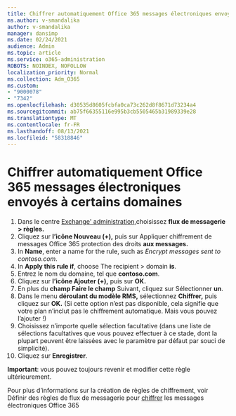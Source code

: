 ```yaml
---
title: Chiffrer automatiquement Office 365 messages électroniques envoyés à certains domaines
ms.author: v-smandalika
author: v-smandalika
manager: dansimp
ms.date: 02/24/2021
audience: Admin
ms.topic: article
ms.service: o365-administration
ROBOTS: NOINDEX, NOFOLLOW
localization_priority: Normal
ms.collection: Adm_O365
ms.custom:
- "9000078"
- "7342"
ms.openlocfilehash: d30535d8605fcbfa0ca73c262d8f8671d73234a4
ms.sourcegitcommit: ab75f66355116e995b3cb5505465b31989339e28
ms.translationtype: MT
ms.contentlocale: fr-FR
ms.lasthandoff: 08/13/2021
ms.locfileid: "58318846"
---
```

# <a name="automatically-encrypt-office-365-email-messages-sent-to-certain-domains"></a>Chiffrer automatiquement Office 365 messages électroniques envoyés à certains domaines

1. Dans le centre [Exchange' administration,](https://outlook.office365.com/ecp/)choisissez **flux de messagerie > règles.** 
2. Cliquez sur **l’icône Nouveau (+),** puis sur Appliquer chiffrement de messages Office 365 protection des droits **aux messages.**
3. In **Name**, enter a name for the rule, such as *Encrypt messages sent to contoso.com*.
4. In **Apply this rule if**, choose The recipient > domain **is**. 
5. Entrez le nom du domaine, tel que **contoso.com**.
6. Cliquez sur **l’icône Ajouter (+),** puis sur **OK.**
7. En plus du **champ Faire le champ** Suivant, cliquez sur Sélectionner **un**. 
8. Dans le menu **déroulant du modèle RMS,** sélectionnez **Chiffrer,** puis cliquez sur **OK.** (Si cette option n’est pas disponible, cela signifie que votre plan n’inclut pas le chiffrement automatique. Mais vous pouvez l’ajouter !)
9. Choisissez n’importe quelle sélection facultative (dans une liste de sélections facultatives que vous pouvez effectuer à ce stade, dont la plupart peuvent être laissées avec le paramètre par défaut par souci de simplicité).
10. Cliquez sur **Enregistrer**.

**Important**: vous pouvez toujours revenir et modifier cette règle ultérieurement.

Pour plus d’informations sur la création de règles de chiffrement, voir Définir des règles de flux de messagerie pour [chiffrer](https://docs.microsoft.com/microsoft-365/compliance/define-mail-flow-rules-to-encrypt-email) les messages électroniques Office 365